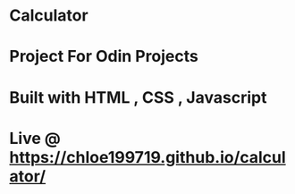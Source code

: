 # Calculator 
# Project For Odin Projects
# Built with HTML , CSS , Javascript
# Live @ https://chloe199719.github.io/calculator/
